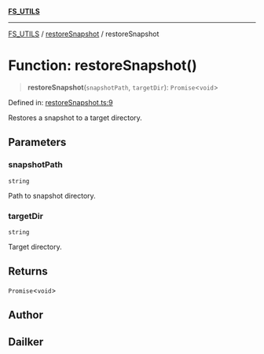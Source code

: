 [**FS_UTILS**](../../README.md)

***

[FS_UTILS](../../README.md) / [restoreSnapshot](../README.md) / restoreSnapshot

# Function: restoreSnapshot()

> **restoreSnapshot**(`snapshotPath`, `targetDir`): `Promise`\<`void`\>

Defined in: [restoreSnapshot.ts:9](https://github.com/dailker/everyutil/blob/7c30ec40bbb398255a9be572db0a537e8bcb9c11/src/fs/restoreSnapshot.ts#L9)

Restores a snapshot to a target directory.

## Parameters

### snapshotPath

`string`

Path to snapshot directory.

### targetDir

`string`

Target directory.

## Returns

`Promise`\<`void`\>

## Author

## Dailker
